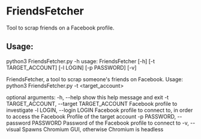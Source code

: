 # FriendsFetcher
Tool to scrap friends on a Facebook profile.

## Usage:

python3 FriendsFetcher.py -h
usage: FriendsFetcher [-h] [-t TARGET_ACCOUNT] [-l LOGIN] [-p PASSWORD] [-v]

FriendsFetcher, a tool to scrap someone's friends on Facebook. Usage: python3
FriendsFetcher.py -t <target_account>

optional arguments:
  -h, --help            show this help message and exit
  -t TARGET_ACCOUNT, --target TARGET_ACCOUNT
                        Facebook profile to investigate
  -l LOGIN, --login LOGIN
                        Facebook profile to connect to, in order to access the
                        Facebook Profile of the target account
  -p PASSWORD, --password PASSWORD
                        Password of the Facebook profile to connect to
  -v, --visual          Spawns Chromium GUI, otherwise Chromium is headless
